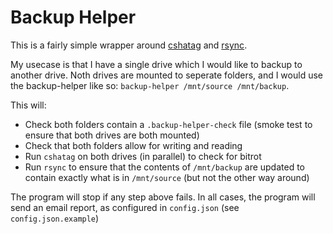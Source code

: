 # Backup Helper

This is a fairly simple wrapper around [cshatag](https://github.com/rfjakob/cshatag) and [rsync](https://rsync.samba.org/).

My usecase is that I have a single drive which I would like to backup to another drive. Noth drives are mounted to seperate folders, and I would use the backup-helper like so: `backup-helper /mnt/source /mnt/backup`.

This will:
* Check both folders contain a `.backup-helper-check` file (smoke test to ensure that both drives are both mounted)
* Check that both folders allow for writing and reading
* Run `cshatag` on both drives (in parallel) to check for bitrot
* Run `rsync` to ensure that the contents of `/mnt/backup` are updated to contain exactly what is in `/mnt/source` (but not the other way around)

The program will stop if any step above fails. In all cases, the program will send an email report, as configured in `config.json` (see `config.json.example`)